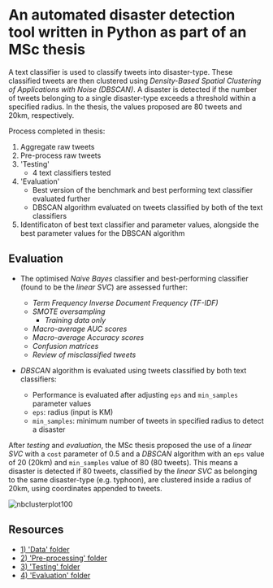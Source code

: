 # An automated disaster detection tool written in Python as part of an MSc thesis

A text classifier is used to classify tweets into disaster-type. These classified tweets are then clustered using *Density-Based Spatial Clustering of Applications with Noise (DBSCAN)*. A disaster is detected if the number of tweets belonging to a single disaster-type exceeds a threshold within a specified radius. In the thesis, the values proposed are 80 tweets and 20km, respectively.

Process completed in thesis:

1) Aggregate raw tweets
2) Pre-process raw tweets
3) 'Testing'
    - 4 text classifiers tested
4) 'Evaluation'
    - Best version of the benchmark and best performing text classifier evaluated further
    - DBSCAN algorithm evaluated on tweets classified by both of the text classifiers  
5) Identificaton of best text classifier and parameter values, alongside the best parameter values for the DBSCAN algorithm




    
  
## Evaluation 
  - The optimised *Naive Bayes* classifier and best-performing classifier (found to be the *linear SVC*) are assessed further:
    - *Term Frequency Inverse Document Frequency (TF-IDF)*
    - *SMOTE oversampling*
      - *Training data only*
    - *Macro-average AUC scores*
    - *Macro-average Accuracy scores*
    - *Confusion matrices*
    - *Review of misclassified tweets*
    
  - *DBSCAN* algorithm is evaluated using tweets classified by both text classifiers:
    - Performance is evaluated after adjusting `eps` and `min_samples` parameter values
    -  `eps`: radius (input is KM)
    - `min_samples`: minimum number of tweets in specified radius to detect a disaster

After *testing* and *evaluation*, the MSc thesis proposed the use of a *linear SVC* with a `cost` parameter of 0.5 and a *DBSCAN* algorithm with an `eps` value of 20 (20km) and `min_samples` value of 80 (80 tweets). This means a disaster is detected if 80 tweets, classified by the *linear SVC* as belonging to the same disaster-type (e.g. typhoon), are clustered inside a radius of 20km, using coordinates appended to tweets.


![nbclusterplot100](https://user-images.githubusercontent.com/34406492/46284225-eb539d00-c56e-11e8-9689-50f34a9a26d8.png)


## Resources

- [1) 'Data' folder](https://github.com/Christopher-Loynes/DisasterDetectionTool/wiki/'Data'-Folder)
- [2) 'Pre-processing' folder](https://github.com/Christopher-Loynes/DisasterDetectionTool/wiki/'Preprocessing'-Folder)
- [3) 'Testing' folder](https://github.com/Christopher-Loynes/DisasterDetectionTool/wiki/'Testing'-Folder) 
- [4) 'Evaluation' folder](https://github.com/Christopher-Loynes/DisasterDetectionTool/wiki/'Evaluation'-Folder)



